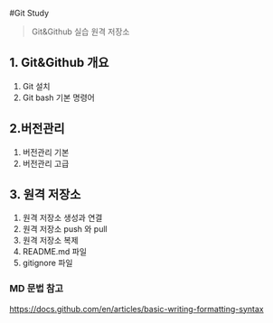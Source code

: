 #Git Study
>Git&Github 실습 원격 저장소

## 1. Git&Github 개요
1) Git 설치
2) Git bash 기본 명령어

## 2.버전관리
1) 버전관리 기본
2) 버전관리 고급

## 3. 원격 저장소
1) 원격 저장소 생성과 연결
2) 원격 저장소 push 와 pull
3) 원격 저장소 복제
4) README.md 파일
5) gitignore 파일

### MD 문법 참고
https://docs.github.com/en/articles/basic-writing-formatting-syntax
